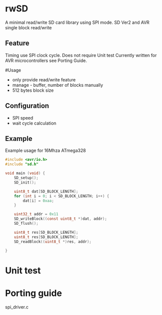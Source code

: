 # rwSD

A minimal read/write SD card library using SPI mode.
SD Ver2 and AVR
single block read/write

## Feature
Timing use SPI clock cycle. Does not require
Unit test
Currently written for AVR microcontrollers see Porting Guide.

#Usage
- only provide read/write feature
- manage - buffer, number of blocks manually
- 512 bytes block size

## Configuration
- SPI speed
- wait cycle calculation

## Example

Example usage for 16Mhza ATmega328

```c
#include <avr/io.h>
#include "sd.h"

void main (void) {
    SD_setup();
    SD_init();

    uint8_t dat[SD_BLOCK_LENGTH];
    for (int i = 0; i < SD_BLOCK_LENGTH; i++) {
        dat[i] = 0xaa;
    }

    uint32_t addr = 0x11
    SD_writeBlock((const uint8_t *)dat, addr);
    SD_flush();

    uint8_t res[SD_BLOCK_LENGTH];
    uint8_t res[SD_BLOCK_LENGTH];
    SD_readBlock((uint8_t *)res, addr);

}
```

# Unit test

# Porting guide
spi_driver.c
